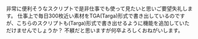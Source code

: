 非常に便利そうなスクリプトで是非仕事でも使って見たいと思いご要望失礼します。
仕事上で毎日300枚近い素材をTGA(Targa)形式で書き出しているのですが、こちらのスクリプトも(Targa)形式で書き出せるように機能を追加していただけませんでしょうか？
不躾だと思いますが何卒よろしくおねがいします。
